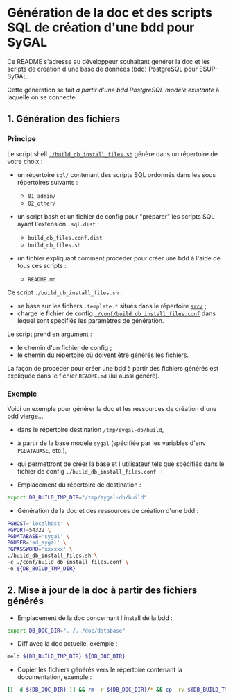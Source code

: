 Génération de la doc et des scripts SQL de création d'une bdd pour SyGAL
========================================================================

Ce README s'adresse au développeur souhaitant générer la doc et les scripts de création d'une base de données (bdd)
PostgreSQL pour ESUP-SyGAL. 

Cette génération se fait *à partir d'une bdd PostgreSQL modèle existante* à laquelle on se connecte.

## 1. Génération des fichiers

### Principe

Le script shell [`./build_db_install_files.sh`](build_db_install_files.sh) génère dans un répertoire de votre choix :

  - un répertoire `sql/` contenant des scripts SQL ordonnés dans les sous répertoires suivants :
    - `01_admin/`
    - `02_other/`
      
  - un script bash et un fichier de config pour "préparer" les scripts SQL ayant l'extension `.sql.dist` :    
    - `build_db_files.conf.dist`
    - `build_db_files.sh`
    
  - un fichier expliquant comment procéder pour créer une bdd à l'aide de tous ces scripts :
    - `README.md`

Ce script `./build_db_install_files.sh` :
  - se base sur les fichers `.template.*` situés dans le répertoire [`src/`](src) ;
  - charge le fichier de config [`./conf/build_db_install_files.conf`](conf/build_db_install_files.conf)
    dans lequel sont spécifiés les paramètres de génération.

Le script prend en argument :
  - le chemin d'un fichier de config ;
  - le chemin du répertoire où doivent être générés les fichiers.

La façon de procéder pour créer une bdd à partir des fichiers générés est expliquée dans le fichier
`README.md` (lui aussi généré).

### Exemple

Voici un exemple pour générer la doc et les ressources de création d'une bdd vierge...
  - dans le répertoire destination `/tmp/sygal-db/build`,
  - à partir de la base modèle `sygal` (spécifiée par les variables d'env `PGDATABASE`, etc.),
  - qui permettront de créer la base et l'utilisateur tels que spécifiés dans le fichier de config 
    `./build_db_install_files.conf ` :

- Emplacement du répertoire de destination :

```bash
export DB_BUILD_TMP_DIR="/tmp/sygal-db/build"
```

- Génération de la doc et des ressources de création d'une bdd :

```bash
PGHOST='localhost' \
PGPORT=54322 \
PGDATABASE='sygal' \
PGUSER='ad_sygal' \
PGPASSWORD='xxxxxx' \
./build_db_install_files.sh \
-c ./conf/build_db_install_files.conf \
-o ${DB_BUILD_TMP_DIR}
```


## 2. Mise à jour de la doc à partir des fichiers générés

- Emplacement de la doc concernant l'install de la bdd :

```bash
export DB_DOC_DIR="../../doc/database"
```

- Diff avec la doc actuelle, exemple :

```bash
meld ${DB_BUILD_TMP_DIR} ${DB_DOC_DIR}
```

- Copier les fichiers générés vers le répertoire contenant la documentation, exemple :

```bash
[[ -d ${DB_DOC_DIR} ]] && rm -r ${DB_DOC_DIR}/* && cp -rv ${DB_BUILD_TMP_DIR}/* ${DB_DOC_DIR}/
```

